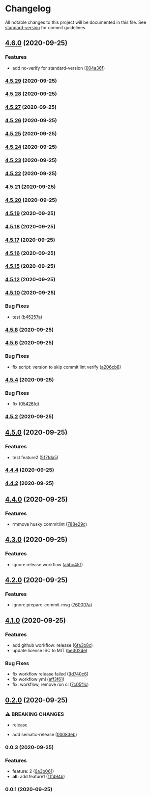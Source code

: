 # Changelog

All notable changes to this project will be documented in this file. See [standard-version](https://github.com/conventional-changelog/standard-version) for commit guidelines.

## [4.6.0](https://github.com/zhangaz1/lerna-release-changelog-demo/compare/v4.5.29...v4.6.0) (2020-09-25)


### Features

* add no-verify for standard-version ([004a36f](https://github.com/zhangaz1/lerna-release-changelog-demo/commit/004a36fb0e2b42044313545f4dd95c9437937cdf))

### [4.5.29](https://github.com/zhangaz1/lerna-release-changelog-demo/compare/v4.5.28...v4.5.29) (2020-09-25)

### [4.5.28](https://github.com/zhangaz1/lerna-release-changelog-demo/compare/v4.5.27...v4.5.28) (2020-09-25)

### [4.5.27](https://github.com/zhangaz1/lerna-release-changelog-demo/compare/v4.5.26...v4.5.27) (2020-09-25)

### [4.5.26](https://github.com/zhangaz1/lerna-release-changelog-demo/compare/v4.5.25...v4.5.26) (2020-09-25)

### [4.5.25](https://github.com/zhangaz1/lerna-release-changelog-demo/compare/v4.5.24...v4.5.25) (2020-09-25)

### [4.5.24](https://github.com/zhangaz1/lerna-release-changelog-demo/compare/v4.5.23...v4.5.24) (2020-09-25)

### [4.5.23](https://github.com/zhangaz1/lerna-release-changelog-demo/compare/v4.5.22...v4.5.23) (2020-09-25)

### [4.5.22](https://github.com/zhangaz1/lerna-release-changelog-demo/compare/v4.5.21...v4.5.22) (2020-09-25)

### [4.5.21](https://github.com/zhangaz1/lerna-release-changelog-demo/compare/v4.5.20...v4.5.21) (2020-09-25)

### [4.5.20](https://github.com/zhangaz1/lerna-release-changelog-demo/compare/v4.5.19...v4.5.20) (2020-09-25)

### [4.5.19](https://github.com/zhangaz1/lerna-release-changelog-demo/compare/v4.5.18...v4.5.19) (2020-09-25)

### [4.5.18](https://github.com/zhangaz1/lerna-release-changelog-demo/compare/v4.5.17...v4.5.18) (2020-09-25)

### [4.5.17](https://github.com/zhangaz1/lerna-release-changelog-demo/compare/v4.5.16...v4.5.17) (2020-09-25)

### [4.5.16](https://github.com/zhangaz1/lerna-release-changelog-demo/compare/v4.5.15...v4.5.16) (2020-09-25)

### [4.5.15](https://github.com/zhangaz1/lerna-release-changelog-demo/compare/v4.5.12...v4.5.15) (2020-09-25)

### [4.5.12](https://github.com/zhangaz1/lerna-release-changelog-demo/compare/v4.5.10...v4.5.12) (2020-09-25)

### [4.5.10](https://github.com/zhangaz1/lerna-release-changelog-demo/compare/v4.5.8...v4.5.10) (2020-09-25)

### Bug Fixes

- test ([b46257a](https://github.com/zhangaz1/lerna-release-changelog-demo/commit/b46257a07182228fdd17bb783deb99c31da31e40))

### [4.5.8](https://github.com/zhangaz1/lerna-release-changelog-demo/compare/v4.5.6...v4.5.8) (2020-09-25)

### [4.5.6](https://github.com/zhangaz1/lerna-release-changelog-demo/compare/v4.5.4...v4.5.6) (2020-09-25)

### Bug Fixes

- fix script: version to skip commit lint verify ([a206cb8](https://github.com/zhangaz1/lerna-release-changelog-demo/commit/a206cb8b6bc3982a428f2f0e7d3a78ddb5de6557))

### [4.5.4](https://github.com/zhangaz1/lerna-release-changelog-demo/compare/v4.5.2...v4.5.4) (2020-09-25)

### Bug Fixes

- fix ([05426fd](https://github.com/zhangaz1/lerna-release-changelog-demo/commit/05426fd8b51c0b8d5351586be6d6acedf53c7cf1))

### [4.5.2](https://github.com/zhangaz1/lerna-release-changelog-demo/compare/v4.5.0...v4.5.2) (2020-09-25)

## [4.5.0](https://github.com/zhangaz1/lerna-release-changelog-demo/compare/v4.4.4...v4.5.0) (2020-09-25)

### Features

- test feature2 ([5f7fda5](https://github.com/zhangaz1/lerna-release-changelog-demo/commit/5f7fda5d1e027a89590062f535bfa95cb01b4479))

### [4.4.4](https://github.com/zhangaz1/lerna-release-changelog-demo/compare/v4.4.2...v4.4.4) (2020-09-25)

### [4.4.2](https://github.com/zhangaz1/lerna-release-changelog-demo/compare/v4.4.0...v4.4.2) (2020-09-25)

## [4.4.0](https://github.com/zhangaz1/lerna-release-changelog-demo/compare/v4.3.0...v4.4.0) (2020-09-25)

### Features

- rmmove husky commitlint ([788e29c](https://github.com/zhangaz1/lerna-release-changelog-demo/commit/788e29cd52f3e8b53797939abb28df37af09fbf8))

## [4.3.0](https://github.com/zhangaz1/lerna-release-changelog-demo/compare/v4.2.0...v4.3.0) (2020-09-25)

### Features

- ignore release workflow ([a5bc451](https://github.com/zhangaz1/lerna-release-changelog-demo/commit/a5bc4515e4bafd9965d313df6b7e1b4c8cfe4240))

## [4.2.0](https://github.com/zhangaz1/lerna-release-changelog-demo/compare/v4.1.0...v4.2.0) (2020-09-25)

### Features

- ignore prepare-commit-msg ([760007a](https://github.com/zhangaz1/lerna-release-changelog-demo/commit/760007afcea99f25fc07dbc204f95877c698e255))

## [4.1.0](https://github.com/zhangaz1/lerna-release-changelog-demo/compare/v0.2.0...v4.1.0) (2020-09-25)

### Features

- add github workflow: release ([6fa3b8c](https://github.com/zhangaz1/lerna-release-changelog-demo/commit/6fa3b8c751a107cebc09c3e184512b42d560f0c8))
- update license ISC to MIT ([be3024e](https://github.com/zhangaz1/lerna-release-changelog-demo/commit/be3024ee4da0d252e0f76fd81c427ab9da2a46f0))

### Bug Fixes

- fix workflow release failed ([9d740c6](https://github.com/zhangaz1/lerna-release-changelog-demo/commit/9d740c6a47437b75be6ee7b0023e67d8906cb2b0))
- fix workflow yml ([aff3f61](https://github.com/zhangaz1/lerna-release-changelog-demo/commit/aff3f6131ec2c17df37633a069d8459fccf8687d))
- fix: workflow, remove run ci ([7c05f1c](https://github.com/zhangaz1/lerna-release-changelog-demo/commit/7c05f1c7b6ff69dc9882ba9d5369c6ed63a15820))

## [0.2.0](https://github.com/zhangaz1/lerna-release-changelog-demo/compare/v0.0.3...v0.2.0) (2020-09-25)

### ⚠ BREAKING CHANGES

- release

- add sematic-release ([00083eb](https://github.com/zhangaz1/lerna-release-changelog-demo/commit/00083eb94a3737c9b7350d17288ffc90d2ff4b58))

### 0.0.3 (2020-09-25)

### Features

- feature: 2 ([6a3b061](https://github.com/zhangaz1/lerna-release-changelog-demo/commit/6a3b061fafdd7868f5384484137dd4199f8b3ddc))
- **all:** add feature1 ([11f494b](https://github.com/zhangaz1/lerna-release-changelog-demo/commit/11f494b353d95aba19b54b7f9365cee5505272fa))

### 0.0.1 (2020-09-25)
